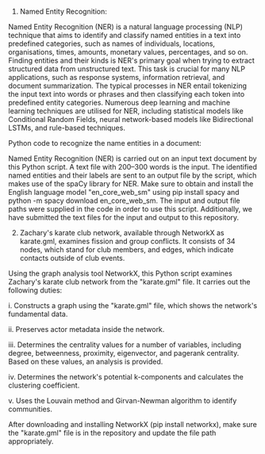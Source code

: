 1. Named Entity Recognition:

Named Entity Recognition (NER) is a natural language processing (NLP) technique that aims to identify and classify named entities in a text into predefined categories, such as names of individuals, locations, organisations, times, amounts, monetary values, percentages, and so on. Finding entities and their kinds is NER's primary goal when trying to extract structured data from unstructured text. This task is crucial for many NLP applications, such as response systems, information retrieval, and document summarization. The typical processes in NER entail tokenizing the input text into words or phrases and then classifying each token into predefined entity categories. Numerous deep learning and machine learning techniques are utilised for NER, including statistical models like Conditional Random Fields, neural network-based models like Bidirectional LSTMs, and rule-based techniques.

Python code to recognize the name entities in a document:

Named Entity Recognition (NER) is carried out on an input text document by this Python script. A text file with 200–300 words is the input. The identified named entities and their labels are sent to an output file by the script, which makes use of the spaCy library for NER. Make sure to obtain and install the English language model "en_core_web_sm" using pip install spacy and python -m spacy download en_core_web_sm. The input and output file paths were supplied in the code in order to use this script. Additionally, we have submitted the text files for the input and output to this repository.


2. Zachary's karate club network, available through NetworkX as karate.gml, examines fission and group conflicts. It consists of 34 nodes, which stand for club members, and edges, which indicate contacts outside of club events.

Using the graph analysis tool NetworkX, this Python script examines Zachary's karate club network from the "karate.gml" file. It carries out the following duties:

i. Constructs a graph using the "karate.gml" file, which shows the network's fundamental data.

ii. Preserves actor metadata inside the network.

iii. Determines the centrality values for a number of variables, including degree, betweenness, proximity, eigenvector, and pagerank centrality. Based on these values, an analysis is provided.

iv. Determines the network's potential k-components and calculates the clustering coefficient.

v. Uses the Louvain method and Girvan-Newman algorithm to identify communities.

After downloading and installing NetworkX (pip install networkx), make sure the "karate.gml" file is in the repository and update the file path appropriately.














